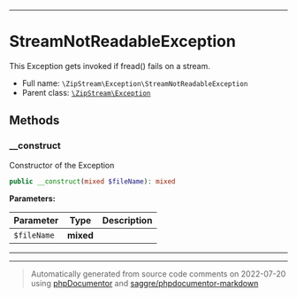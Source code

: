 ***

# StreamNotReadableException

This Exception gets invoked if fread() fails on a stream.



* Full name: `\ZipStream\Exception\StreamNotReadableException`
* Parent class: [`\ZipStream\Exception`](../Exception.md)




## Methods


### __construct

Constructor of the Exception

```php
public __construct(mixed $fileName): mixed
```








**Parameters:**

| Parameter | Type | Description |
|-----------|------|-------------|
| `$fileName` | **mixed** |  |




***


***
> Automatically generated from source code comments on 2022-07-20 using [phpDocumentor](http://www.phpdoc.org/) and [saggre/phpdocumentor-markdown](https://github.com/Saggre/phpDocumentor-markdown)
